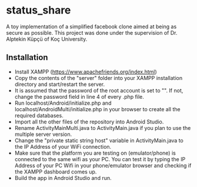 # status_share
A toy implementation of a simplified facebook clone aimed at being as secure as possible.
This project was done under the supervision of Dr. Alptekin Küpçü of Koç University.

## Installation
* Install XAMPP (https://www.apachefriends.org/index.html)
* Copy the contents of the "server" folder into your XAMPP installation directory and start/restart the server.
* It is assumed that the password of the root account is set to "". If not, change the password field in line 4 of every .php file.
* Run localhost/Android/initialize.php and localhost/AndroidMulti/initialize.php in your browser to create all the required databases.
* Import all the other files of the repository into Android Studio.
* Rename ActivityMainMulti.java to ActivityMain.java if you plan to use the multiple server version.
* Change the "private static string host" variable in ActivityMain.java to the IP Address of your WiFi connection.
* Make sure that the platform you are testing on (emulator/phone) is connected to the same wifi as your PC. You can test it by typing the IP Address of your PC Wifi in your phone/emulator browser and checking if the XAMPP dashboard comes up.
* Build the app in Android Studio and run.
